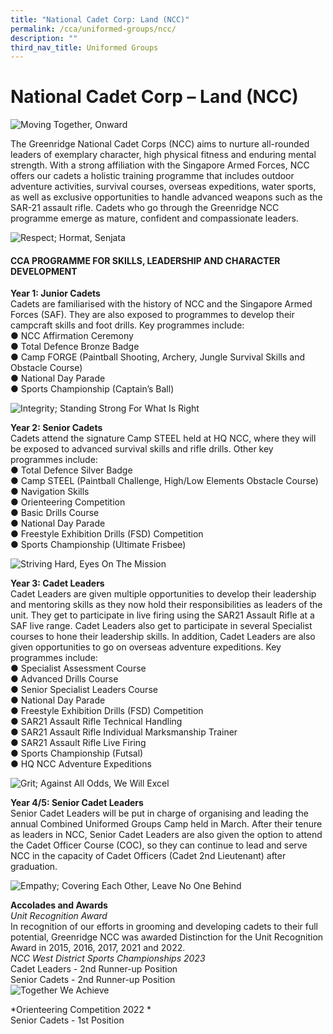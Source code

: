 ```yaml
---
title: "National Cadet Corp: Land (NCC)"
permalink: /cca/uniformed-groups/ncc/
description: ""
third_nav_title: Uniformed Groups
---
```

# **National Cadet Corp – Land (NCC)**

![Moving Together, Onward](/images/NCC2023/moving%20together,%20onward.jpg)

The Greenridge National Cadet Corps (NCC) aims to nurture all-rounded leaders of exemplary character, high physical fitness and enduring mental strength. With a strong affiliation with the Singapore Armed Forces, NCC offers our cadets a holistic training programme that includes outdoor adventure activities, survival courses, overseas expeditions, water sports, as well as exclusive opportunities to handle advanced weapons such as the SAR-21 assault rifle.
Cadets who go through the Greenridge NCC programme emerge as mature, confident and compassionate leaders.

![Respect; Hormat, Senjata](/images/NCC2023/respect_%20hormat,%20senjata.jpg)

#### CCA PROGRAMME FOR SKILLS, LEADERSHIP AND CHARACTER DEVELOPMENT

**Year 1: Junior Cadets**<br>
Cadets are familiarised with the history of NCC and the Singapore Armed Forces (SAF). They are also exposed to programmes to develop their campcraft skills and foot drills. Key programmes include:<br>
●	NCC Affirmation Ceremony<br>
●	Total Defence Bronze Badge<br>
●	Camp FORGE (Paintball Shooting, Archery, Jungle Survival Skills and Obstacle Course)<br>
●	National Day Parade<br>
●	Sports Championship (Captain’s Ball)<br>

![Integrity; Standing Strong For What Is Right](/images/NCC2023/integrity_%20standing%20strong%20for%20what%20is%20right%20b.jpg)

**Year 2: Senior Cadets**<br>
Cadets attend the signature Camp STEEL held at HQ NCC, where they will be exposed to advanced survival skills and rifle drills. Other key programmes include:<br>
●	Total Defence Silver Badge<br>
●	Camp STEEL (Paintball Challenge, High/Low Elements Obstacle Course)<br>
●	Navigation Skills<br>
●	Orienteering Competition<br>
●	Basic Drills Course<br>
●	National Day Parade<br>
●	Freestyle Exhibition Drills (FSD) Competition<br>
●	Sports Championship (Ultimate Frisbee)<br>

![Striving Hard, Eyes On The Mission](/images/NCC2023/diligence_%20striving%20hard,%20eyes%20on%20the%20mission.jpg)

**Year 3: Cadet Leaders**<br>
Cadet Leaders are given multiple opportunities to develop their leadership and mentoring skills as they now hold their responsibilities as leaders of the unit. They get to participate in live firing using the SAR21 Assault Rifle at a SAF live range. Cadet Leaders also get to participate in several Specialist courses to hone their leadership skills. In addition, Cadet Leaders are also given opportunities to go on overseas adventure expeditions. Key programmes include:<br>
●	Specialist Assessment Course<br>
●	Advanced Drills Course<br>
●	Senior Specialist Leaders Course<br>
●	National Day Parade<br>
●	Freestyle Exhibition Drills (FSD) Competition<br>
●	SAR21 Assault Rifle Technical Handling<br>
●	SAR21 Assault Rifle Individual Marksmanship Trainer<br>
●	SAR21 Assault Rifle Live Firing<br>
●	Sports Championship (Futsal)<br>
●	HQ NCC Adventure Expeditions <br>

![Grit; Against All Odds, We Will Excel](/images/NCC2023/grit_%20against%20all%20odds,%20we%20will%20excel%20b.jpg)<br>

**Year 4/5: Senior Cadet Leaders**<br>
Senior Cadet Leaders will be put in charge of organising and leading the annual Combined Uniformed Groups Camp held in March. After their tenure as leaders in NCC, Senior Cadet Leaders are also given the option to attend the Cadet Officer Course (COC), so they can continue to lead and serve NCC in the capacity of Cadet Officers (Cadet 2nd Lieutenant) after graduation.

![Empathy; Covering Each Other, Leave No One Behind](/images/NCC2023/empathy_%20covering%20each%20other,%20leave%20no%20one%20behind%20b.jpg)<br>

**Accolades and Awards**<br>
*Unit Recognition Award*<br>
In recognition of our efforts in grooming and developing cadets to their full potential, Greenridge NCC was awarded Distinction for the Unit Recognition Award in 2015, 2016, 2017, 2021 and 2022.<br>
*NCC West District Sports Championships 2023*<br>
Cadet Leaders - 2nd Runner-up Position<br>
Senior Cadets - 2nd Runner-up Position<br>
![Together We Achieve](/images/NCC2023/together%20we%20achieve.jpg)

*Orienteering Competition 2022 *<br>
Senior Cadets - 1st Position<br>

